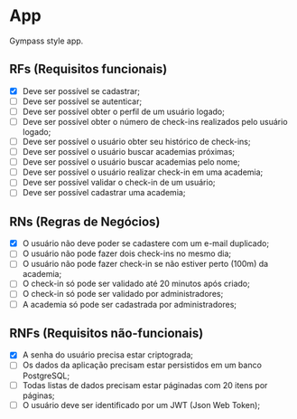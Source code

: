 # App

Gympass style app.

## RFs (Requisitos funcionais)

- [x] Deve ser possível se cadastrar;
- [ ] Deve ser possível se autenticar; 
- [ ] Deve ser possível obter o perfil de um usuário logado;
- [ ] Deve ser possível obter o número de check-ins realizados pelo usuário logado;
- [ ] Deve ser possível o usuário obter seu histórico de check-ins;
- [ ] Deve ser possível o usuário buscar academias próximas;
- [ ] Deve ser possível o usuário buscar academias pelo nome;
- [ ] Deve ser possível o usuário realizar check-in em uma academia;
- [ ] Deve ser possível validar o check-in de um usuário;
- [ ] Deve ser possível cadastrar uma academia;

## RNs (Regras de Negócios)

- [x] O usuário não deve poder se cadastere com um e-mail duplicado;
- [ ] O usuário não pode fazer dois check-ins no mesmo dia;
- [ ] O usuário não pode fazer check-in se não estiver perto (100m) da academia;
- [ ] O check-in só pode ser validado até 20 minutos após criado;
- [ ] O check-in só pode ser validado por administradores;
- [ ] A academia só pode ser cadastrada por administradores;

## RNFs (Requisitos não-funcionais)

- [x] A senha do usuário precisa estar criptograda;
- [ ] Os dados da aplicação precisam estar persistidos em um banco PostgreSQL;
- [ ] Todas listas de dados precisam estar páginadas com 20 itens por páginas;
- [ ] O usuário deve ser identificado por um JWT (Json Web Token);
